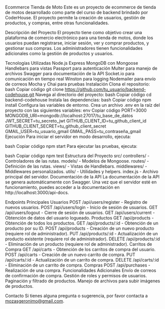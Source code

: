 Ecommerce Tienda de Moto
Este es un proyecto de ecommerce de tienda de motos desarrollado como parte del curso de backend brindado por CoderHouse. El proyecto permite la creación de usuarios, gestión de productos, y compras, entre otras funcionalidades.

Descripción del Proyecto
El proyecto tiene como objetivo crear una plataforma de comercio electrónico para una tienda de motos, donde los usuarios puedan registrarse, iniciar sesión, ver y comprar productos, y gestionar sus compras. Los administradores tienen funcionalidades adicionales como la gestión de productos y usuarios.

Tecnologías Utilizadas
Node.js
Express
MongoDB con Mongoose
Handlebars para vistas
Passport para autenticación
Multer para manejo de archivos
Swagger para documentación de la API
Socket.io para comunicación en tiempo real
Winston para logging
Nodemailer para envío de correos
Mocha y Chai para pruebas
Instalación
Clona el repositorio:
bash
Copiar código
git clone https://github.com/tu_usuario/backend-codehouse.git
Navega al directorio del proyecto:
bash
Copiar código
cd backend-codehouse
Instala las dependencias:
bash
Copiar código
npm install
Configura las variables de entorno. Crea un archivo .env en la raíz del proyecto con las siguientes variables:
env
Copiar código
PORT=3000
MONGODB_URI=mongodb://localhost:27017/tu_base_de_datos
JWT_SECRET=tu_secreto_jwt
GITHUB_CLIENT_ID=tu_github_client_id
GITHUB_CLIENT_SECRET=tu_github_client_secret
GMAIL_USER=tu_usuario_gmail
GMAIL_PASS=tu_contraseña_gmail
Ejecución
Para iniciar el servidor en modo desarrollo, ejecuta:

bash
Copiar código
npm start
Para ejecutar las pruebas, ejecuta:

bash
Copiar código
npm test
Estructura del Proyecto
src/
controllers/ - Controladores de las rutas.
models/ - Modelos de Mongoose.
routes/ - Definición de las rutas.
views/ - Vistas de Handlebars.
middlewares/ - Middlewares personalizados.
utils/ - Utilidades y helpers.
index.js - Archivo principal del servidor.
Documentación de la API
La documentación de la API se genera automáticamente con Swagger. Una vez que el servidor esté en funcionamiento, puedes acceder a la documentación en http://localhost:3000/api-docs.

Endpoints Principales
Usuarios
POST /api/users/register - Registro de nuevos usuarios.
POST /api/users/login - Inicio de sesión de usuarios.
GET /api/users/logout - Cierre de sesión de usuarios.
GET /api/users/current - Obtención de datos del usuario logueado.
Productos
GET /api/products - Obtención de todos los productos.
GET /api/products/:id - Obtención de un producto por su ID.
POST /api/products - Creación de un nuevo producto (requiere rol de administrador).
PUT /api/products/:id - Actualización de un producto existente (requiere rol de administrador).
DELETE /api/products/:id - Eliminación de un producto (requiere rol de administrador).
Carritos de Compra
GET /api/carts - Obtención de los carritos de compra del usuario.
POST /api/carts - Creación de un nuevo carrito de compra.
PUT /api/carts/:id - Actualización de un carrito de compra.
DELETE /api/carts/:id - Eliminación de un carrito de compra.
Compras
POST /api/purchases - Realización de una compra.
Funcionalidades Adicionales
Envío de correos de confirmación de compra.
Gestión de roles y permisos de usuarios.
Paginación y filtrado de productos.
Manejo de archivos para subir imágenes de productos.

Contacto
Si tienes alguna pregunta o sugerencia, por favor contacta a mozasgeronimo@gmail.com.